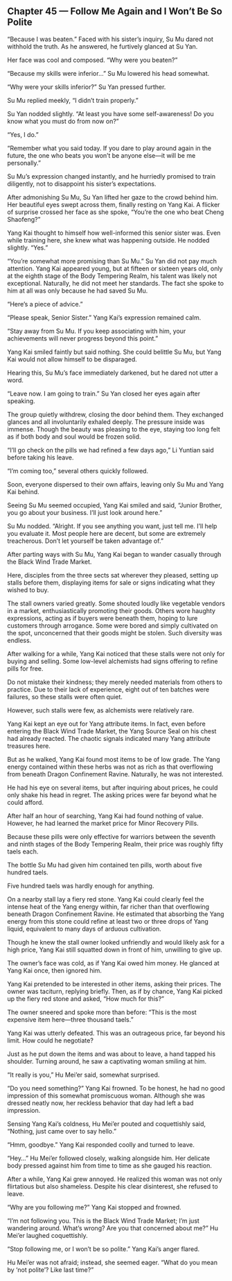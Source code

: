 ## Chapter 45 — Follow Me Again and I Won’t Be So Polite

“Because I was beaten.” Faced with his sister’s inquiry, Su Mu dared not withhold the truth. As he answered, he furtively glanced at Su Yan.

Her face was cool and composed. “Why were you beaten?”

“Because my skills were inferior…” Su Mu lowered his head somewhat.

“Why were your skills inferior?” Su Yan pressed further.

Su Mu replied meekly, “I didn’t train properly.”

Su Yan nodded slightly. “At least you have some self-awareness! Do you know what you must do from now on?”

“Yes, I do.”

“Remember what you said today. If you dare to play around again in the future, the one who beats you won’t be anyone else—it will be me personally.”

Su Mu’s expression changed instantly, and he hurriedly promised to train diligently, not to disappoint his sister’s expectations.

After admonishing Su Mu, Su Yan lifted her gaze to the crowd behind him. Her beautiful eyes swept across them, finally resting on Yang Kai. A flicker of surprise crossed her face as she spoke, “You’re the one who beat Cheng Shaofeng?”

Yang Kai thought to himself how well-informed this senior sister was. Even while training here, she knew what was happening outside. He nodded slightly. “Yes.”

“You’re somewhat more promising than Su Mu.” Su Yan did not pay much attention. Yang Kai appeared young, but at fifteen or sixteen years old, only at the eighth stage of the Body Tempering Realm, his talent was likely not exceptional. Naturally, he did not meet her standards. The fact she spoke to him at all was only because he had saved Su Mu.

“Here’s a piece of advice.”

“Please speak, Senior Sister.” Yang Kai’s expression remained calm.

“Stay away from Su Mu. If you keep associating with him, your achievements will never progress beyond this point.”

Yang Kai smiled faintly but said nothing. She could belittle Su Mu, but Yang Kai would not allow himself to be disparaged.

Hearing this, Su Mu’s face immediately darkened, but he dared not utter a word.

“Leave now. I am going to train.” Su Yan closed her eyes again after speaking.

The group quietly withdrew, closing the door behind them. They exchanged glances and all involuntarily exhaled deeply. The pressure inside was immense. Though the beauty was pleasing to the eye, staying too long felt as if both body and soul would be frozen solid.

“I’ll go check on the pills we had refined a few days ago,” Li Yuntian said before taking his leave.

“I’m coming too,” several others quickly followed.

Soon, everyone dispersed to their own affairs, leaving only Su Mu and Yang Kai behind.

Seeing Su Mu seemed occupied, Yang Kai smiled and said, “Junior Brother, you go about your business. I’ll just look around here.”

Su Mu nodded. “Alright. If you see anything you want, just tell me. I’ll help you evaluate it. Most people here are decent, but some are extremely treacherous. Don’t let yourself be taken advantage of.”

After parting ways with Su Mu, Yang Kai began to wander casually through the Black Wind Trade Market.

Here, disciples from the three sects sat wherever they pleased, setting up stalls before them, displaying items for sale or signs indicating what they wished to buy.

The stall owners varied greatly. Some shouted loudly like vegetable vendors in a market, enthusiastically promoting their goods. Others wore haughty expressions, acting as if buyers were beneath them, hoping to lure customers through arrogance. Some were bored and simply cultivated on the spot, unconcerned that their goods might be stolen. Such diversity was endless.

After walking for a while, Yang Kai noticed that these stalls were not only for buying and selling. Some low-level alchemists had signs offering to refine pills for free.

Do not mistake their kindness; they merely needed materials from others to practice. Due to their lack of experience, eight out of ten batches were failures, so these stalls were often quiet.

However, such stalls were few, as alchemists were relatively rare.

Yang Kai kept an eye out for Yang attribute items. In fact, even before entering the Black Wind Trade Market, the Yang Source Seal on his chest had already reacted. The chaotic signals indicated many Yang attribute treasures here.

But as he walked, Yang Kai found most items to be of low grade. The Yang energy contained within these herbs was not as rich as that overflowing from beneath Dragon Confinement Ravine. Naturally, he was not interested.

He had his eye on several items, but after inquiring about prices, he could only shake his head in regret. The asking prices were far beyond what he could afford.

After half an hour of searching, Yang Kai had found nothing of value. However, he had learned the market price for Minor Recovery Pills.

Because these pills were only effective for warriors between the seventh and ninth stages of the Body Tempering Realm, their price was roughly fifty taels each.

The bottle Su Mu had given him contained ten pills, worth about five hundred taels.

Five hundred taels was hardly enough for anything.

On a nearby stall lay a fiery red stone. Yang Kai could clearly feel the intense heat of the Yang energy within, far richer than that overflowing beneath Dragon Confinement Ravine. He estimated that absorbing the Yang energy from this stone could refine at least two or three drops of Yang liquid, equivalent to many days of arduous cultivation.

Though he knew the stall owner looked unfriendly and would likely ask for a high price, Yang Kai still squatted down in front of him, unwilling to give up.

The owner’s face was cold, as if Yang Kai owed him money. He glanced at Yang Kai once, then ignored him.

Yang Kai pretended to be interested in other items, asking their prices. The owner was taciturn, replying briefly. Then, as if by chance, Yang Kai picked up the fiery red stone and asked, “How much for this?”

The owner sneered and spoke more than before: “This is the most expensive item here—three thousand taels.”

Yang Kai was utterly defeated. This was an outrageous price, far beyond his limit. How could he negotiate?

Just as he put down the items and was about to leave, a hand tapped his shoulder. Turning around, he saw a captivating woman smiling at him.

“It really is you,” Hu Mei’er said, somewhat surprised.

“Do you need something?” Yang Kai frowned. To be honest, he had no good impression of this somewhat promiscuous woman. Although she was dressed neatly now, her reckless behavior that day had left a bad impression.

Sensing Yang Kai’s coldness, Hu Mei’er pouted and coquettishly said, “Nothing, just came over to say hello.”

“Hmm, goodbye.” Yang Kai responded coolly and turned to leave.

“Hey…” Hu Mei’er followed closely, walking alongside him. Her delicate body pressed against him from time to time as she gauged his reaction.

After a while, Yang Kai grew annoyed. He realized this woman was not only flirtatious but also shameless. Despite his clear disinterest, she refused to leave.

“Why are you following me?” Yang Kai stopped and frowned.

“I’m not following you. This is the Black Wind Trade Market; I’m just wandering around. What’s wrong? Are you that concerned about me?” Hu Mei’er laughed coquettishly.

“Stop following me, or I won’t be so polite.” Yang Kai’s anger flared.

Hu Mei’er was not afraid; instead, she seemed eager. “What do you mean by ‘not polite’? Like last time?”